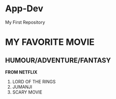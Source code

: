 # App-Dev
My First Repository
# MY FAVORITE MOVIE
## HUMOUR/ADVENTURE/FANTASY

**FROM NETFLIX**
1. LORD OF THE RINGS
2. JUMANJI
3. SCARY MOVIE
